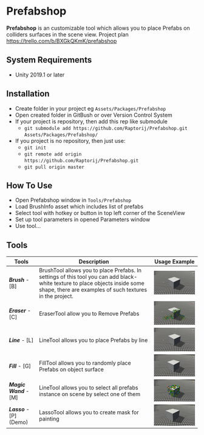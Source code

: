 Prefabshop
==============

**Prefabshop** is an customizable tool which allows you to place Prefabs on colliders surfaces in the scene view. 
Project plan https://trello.com/b/BXGkQKmK/prefabshop

System Requirements
-------------------

- Unity 2019.1 or later

Installation
--------------
- Create folder in your project eg `Assets/Packages/Prefabshop`
- Open created folder in GitBush or over Version Control System
- If your project is repository, then add this rep like submodule
    - `git submodule add https://github.com/Raptorij/Prefabshop.git Assets/Packages/Prefabshop/`
- If you project is no repository, then just use:
    - `git init`
    - `git remote add origin https://github.com/Raptorij/Prefabshop.git`
    - `git pull origin master`


How To Use
--------------
- Open Prefabshop window in `Tools/Prefabshop`
- Load BrushInfo asset which includes list of prefabs
- Select tool with hotkey or button in top left corner of the SceneView
- Set up tool parameters in opened Parameters window
- Use tool...

Tools
-------------------

Tools  | Description | Usage Example
----------------|----------------------|----------------------
_**Brush**_ - [B]      | BrushTool allows you to place Prefabs. In settings of this tool you can add black-white texture to place objects inside some shape, there are examples of such textures in the project.   | <img src="demo/brushTool.gif" width="320"/>
_**Eraser**_ - [C]     | EraserTool allow you to Remove Prefabs | <img src="demo/eraserTool.gif" width="320"/>
_**Line**_ - [L]       | LineTool allows you to place Prefabs by line | <img src="demo/lineTool.gif" width="320"/>
_**Fill**_ - [G]       | FillTool allows you to randomly place Prefabs on object surface | <img src="demo/fillTool.gif" width="320"/>
_**Magic Wand**_ - [M]  | LineTool allows you to select all prefabs instance on scene by select one of them | <img src="demo/magicWandTool.gif" width="320"/>
_**Lasso**_ - [P] (Demo) | LassoTool allows you to create mask for painting | <img src="demo/lassoTool.gif" width="320"/>
